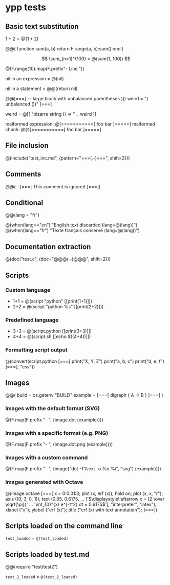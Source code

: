 # ypp tests

## Basic text substitution

$1 + 2 = @(1 + 2)$

@@(
    function sum(a, b)
        return F.range(a, b):sum()
    end
)

$$ \sum_{n=1}^{100} = @(sum(1, 100)) $$

@(F.range(10):map(F.prefix"- Line "))

nil in an expression = @(nil)

nil in a statement = @@(return nil)

@@[===[
-- large block with unbalanced parentheses )))
weird = ") unbalanced ())"
]===]

weird = @[[ "bizarre string )) => " .. weird ]]

malformed expression: @[===========[ foo bar ]=====]
malformed chunk: @@[===========[ foo bar ]=====]


## File inclusion

@(include("test_inc.md", {pattern="===(.-)===", shift=2}))

## Comments

@@(--[===[
This comment is ignored
]===])

## Conditional

@@(lang = "fr")

@(when(lang=="en") "English text discarded (lang=@(lang))")
@(when(lang=="fr") "Texte français conservé (lang=@(lang))")

## Documentation extraction

@(doc("test.c", {doc="@@@(.-)@@@", shift=2}))

## Scripts

### Custom language

- 1+1 = @(script "python" [[print(1+1)]])
- 2+2 = @(script "python %s" [[print(2+2)]])

### Predefined language

- 3+3 = @(script.python [[print(3+3)]])
- 4+4 = @(script.sh [[echo $((4+4))]])

### Formatting script output

@(convert(script.python [===[
print("X, Y, Z")
print("a, b, c")
print("d, e, f")
]===], "csv"))

## Images

@@(
build = os.getenv "BUILD"
example = [===[
digraph {
    A -> B
}
]===]
)

### Images with the default format (SVG)

@(F.map(F.prefix "- ", {image.dot (example)}))

### Images with a specific format (e.g. PNG)

@(F.map(F.prefix "- ", {image.dot.png (example)}))

### Images with a custom command

@(F.map(F.prefix "- ", {image("dot -T%ext -o %o %i", "svg") (example)}))

### Images generated with Octave

@(image.octave [===[
x = 0:0.01:3;
plot (x, erf (x));
hold on;
plot (x, x, "r");
axis ([0, 3, 0, 1]);
text (0.65, 0.6175, ...
      ['$\displaystyle\leftarrow x = {2 \over \sqrt{\pi}}' ...
       '\int_{0}^{x} e^{-t^2} dt = 0.6175$'],
      "interpreter", "latex");
xlabel ("x");
ylabel ("erf (x)");
title ("erf (x) with text annotation");
]===])

## Scripts loaded on the command line

`test_loaded` = `@(test_loaded)`

## Scripts loaded by test.md

@@(require "test/test2")

`test_2_loaded` = `@(test_2_loaded)`
